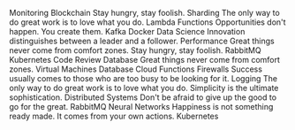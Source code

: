 Monitoring Blockchain Stay hungry, stay foolish. Sharding The only way to do great work is to love what you do. Lambda Functions Opportunities don't happen. You create them. Kafka Docker Data Science Innovation distinguishes between a leader and a follower. Performance Great things never come from comfort zones.
Stay hungry, stay foolish. RabbitMQ Kubernetes Code Review Database
Great things never come from comfort zones. Virtual Machines Database Cloud Functions Firewalls Success usually comes to those who are too busy to be looking for it. Logging The only way to do great work is to love what you do. Simplicity is the ultimate sophistication. Distributed Systems Don't be afraid to give up the good to go for the great. RabbitMQ Neural Networks Happiness is not something ready made. It comes from your own actions. Kubernetes
